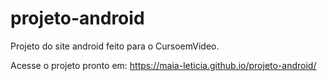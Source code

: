# projeto-android
Projeto do site android feito para o CursoemVideo.

Acesse o projeto pronto em: https://maia-leticia.github.io/projeto-android/
